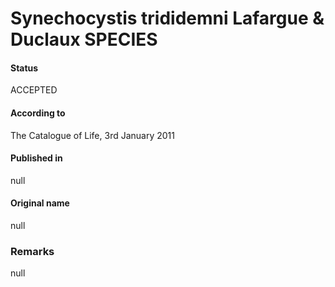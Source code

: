 # Synechocystis trididemni Lafargue & Duclaux SPECIES

#### Status
ACCEPTED

#### According to
The Catalogue of Life, 3rd January 2011

#### Published in
null

#### Original name
null

### Remarks
null
